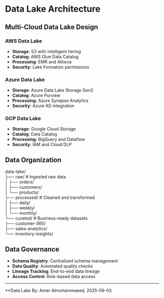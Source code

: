 # Data Lake Architecture

## Multi-Cloud Data Lake Design

### AWS Data Lake
- **Storage**: S3 with intelligent tiering  
- **Catalog**: AWS Glue Data Catalog  
- **Processing**: EMR and Athena  
- **Security**: Lake Formation permissions  

### Azure Data Lake
- **Storage**: Azure Data Lake Storage Gen2  
- **Catalog**: Azure Purview  
- **Processing**: Azure Synapse Analytics  
- **Security**: Azure AD integration  

### GCP Data Lake
- **Storage**: Google Cloud Storage  
- **Catalog**: Data Catalog  
- **Processing**: BigQuery and Dataflow  
- **Security**: IAM and Cloud DLP  

## Data Organization
data-lake/  
├── raw/                       # Ingested raw data  
│   ├── orders/  
│   ├── customers/  
│   └── products/  
├── processed/                 # Cleaned and transformed  
│   ├── daily/  
│   ├── weekly/  
│   └── monthly/  
└── curated/                   # Business-ready datasets  
    ├── customer-360/  
    ├── sales-analytics/  
    └── inventory-insights/  

## Data Governance
- **Schema Registry**: Centralized schema management  
- **Data Quality**: Automated quality checks  
- **Lineage Tracking**: End-to-end data lineage  
- **Access Control**: Role-based data access  

---
**Data Lake By: Amer Almohammaeed, 2025-09-03
